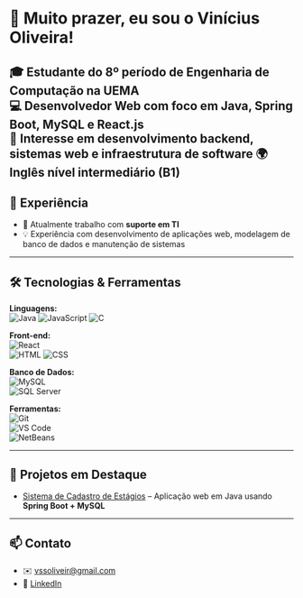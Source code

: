 # 👋 Muito prazer, eu sou o Vinícius Oliveira!

🎓 Estudante do 8º período de Engenharia de Computação na **UEMA**  
💻 Desenvolvedor Web com foco em **Java, Spring Boot**, **MySQL** e **React.js**  
📍 Interesse em desenvolvimento backend, sistemas web e infraestrutura de software
🌍 Inglês nível **intermediário (B1)**  
---

## 💼 Experiência

- 🔧 Atualmente trabalho com **suporte em TI**
- 💡 Experiência com desenvolvimento de aplicações web, modelagem de banco de dados e manutenção de sistemas

---

## 🛠️ Tecnologias & Ferramentas

**Linguagens:**  
![Java](https://img.shields.io/badge/Java-007396?style=flat&logo=java&logoColor=white) 
![JavaScript](https://img.shields.io/badge/JavaScript-F7DF1E?style=flat&logo=javascript&logoColor=black) 
![C](https://img.shields.io/badge/C-00599C?style=flat&logo=c&logoColor=white)

**Front-end:**  
![React](https://img.shields.io/badge/React-20232A?style=flat&logo=react&logoColor=61DAFB)  
![HTML](https://img.shields.io/badge/HTML5-E34F26?style=flat&logo=html5&logoColor=white) 
![CSS](https://img.shields.io/badge/CSS3-1572B6?style=flat&logo=css3&logoColor=white)

**Banco de Dados:**  
![MySQL](https://img.shields.io/badge/MySQL-4479A1?style=flat&logo=mysql&logoColor=white)  
![SQL Server](https://img.shields.io/badge/SQL%20Server-CC2927?style=flat&logo=microsoft-sql-server&logoColor=white)

**Ferramentas:**  
![Git](https://img.shields.io/badge/Git-F05032?style=flat&logo=git&logoColor=white)  
![VS Code](https://img.shields.io/badge/VS%20Code-007ACC?style=flat&logo=visual-studio-code&logoColor=white)  
![NetBeans](https://img.shields.io/badge/Apache%20NetBeans-1B6AC6?style=flat&logo=apachenetbeanside&logoColor=white)

---

## 📌 Projetos em Destaque

- [Sistema de Cadastro de Estágios](https://github.com/Vini9-6/estagio-spring-boot.git) – Aplicação web em Java usando **Spring Boot + MySQL**


---

## 📫 Contato

- ✉️ vssoliveir@gmail.com
- 🔗 [LinkedIn](https://www.linkedin.com/in/vinícius-oliveira-29824a23a/)
